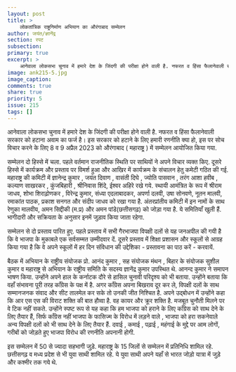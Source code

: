 ```yaml
---
layout: post
title: >
    लोकतांत्रिक राष्ट्रनिर्माण अभियान का औरंगाबाद सम्मेलन
author: जयंत/ज्ञानेंद्र
section: रपट
subsection:
primary: true
excerpt: >
    आनेवाला लोकसभा चुनाव में हमारे देश के जिंदगी की परीक्षा होने वाली है. नफरत व हिंसा फैलानेवाली सरकार को हटाना अवाम का फर्ज है। इस सरकार को हटाने के लिए हमारी रणनीति क्या हो, इस पर सोच विचार करने के लिए 8 व 9 अप्रैल 2023 को औरंगाबाद ( महाराष्ट्र ) में सम्मेलन आयोजित किया गया.
image: ank215-5.jpg
image_caption: 
comments: true
share: true
priority: 5
issue: 215
tags: []
---
```


आनेवाला लोकसभा चुनाव में हमारे देश के जिंदगी की परीक्षा होने वाली है. नफरत व हिंसा फैलानेवाली सरकार को हटाना अवाम का फर्ज है। इस सरकार को हटाने के लिए हमारी रणनीति क्या हो, इस पर सोच विचार करने के लिए 8 व 9 अप्रैल 2023 को औरंगाबाद ( महाराष्ट्र ) में सम्मेलन आयोजित किया गया.

सम्मेलन दो हिस्से में चला. पहले वर्तमान राजनीतिक स्थिति पर साथियों ने अपने विचार व्यक्त किए. दूसरे हिस्से में कार्यक्रम  और प्रस्ताव पर विमर्श हुआ और आखिर में कार्यक्रम के संचालन हेतु  कमेटी गठित की गई. महाराष्ट्र की कमिटी में ज्ञानेन्द्र कुमार , जयंत दिवाण , वासंती दिघे , ज्योति पासवान , तरंग आशा हवीब , कल्याण साखरकर , कुंजबिहारी , श्रीनिवास शिंदे, ईश्वर अहिरे रखे गये. स्थायी आमंत्रित के रूप में श्रीराम जाधव, शोभा शिराढ़ोणकर , विरेन्द्र कुमार, संध्या एदलाबादकर, अपर्णा दलवी, उषा सोनवणे, नूतन मालवी, रमाकांत पाठक, प्रकाश सनगत और संदीप जाधव को रखा गया है. अंतरप्रांतीय कमिटी में इन नामों के साथ रेणुका  मालवीय, अमन सिद्दीकी (म.प्र) और अमन पांडे(छत्तीसगढ़) को जोड़ा गया है. ये समितियाँ खुली हैं. भागीदारी और सक्रियता के अनुसार इनमें जुड़ाव किया जाता रहेगा.

सम्मेलन से दो प्रस्ताव पारित हुए. पहले प्रस्ताव में सभी गैरभाजपा विपक्षी दलों से यह जनअपील की गयी है कि वे भाजपा के मुकाबले एक सर्वसम्मत उम्मीदवार दें. दूसरे प्रस्ताव में शिक्षा प्रशासन और स्कूलों से आग्रह किया गया है कि वे अपने स्कूलों में हर दिन संविधान की उद्देशिका - प्रस्तावना का पाठ करें - करवायें.

बैठक में अभियान के राष्ट्रीय संयोजक प्रो. आनंद कुमार , सह संयोजक मंथन , बिहार के संयोजक सुशील कुमार व महाराष्ट्र से अभियान के राष्ट्रीय समिति के सदस्य ज्ञानेंद्र कुमार उपस्थित थे. आनन्द कुमार ने समापन भाषण किया. उन्होंने अपने हाल के कर्नाटक दौरे से हासिल चुनावी परिदृश्य को भी बताया. उन्होंने बताया कि वहाँ संभावना पूरी तरह काँग्रेस के पक्ष में है. अगर काँग्रेस अपना बिखराव दूर कर ले, विपक्षी दलों के साथ सम्मानजनक संवाद और सीट तालमेल कर सके तो  उनकी जीत निश्चित है. अपने उद्बोधन में उन्होंने कहा कि आर एस एस की विराट शक्ति की  बात हौव्वा है. वह कायर और क्रूर शक्ति है. मजबूत चुनौती मिलने पर वे टिक नहीं सकते. उन्होंने स्पष्ट रूप से यह कहा कि हम भाजपा को हराने के लिए काँग्रेस को साथ देने के लिए तैयार हैं, सिर्फ काँग्रेस नहीं भाजपा के फासिज्म के विरोध में लड़ने वाले , भाजपा को हरा सकनेवाले अन्य विपक्षी दलों को भी साथ देने के लिए तैयार हैं. दवाई , कमाई , पढ़ाई , महंगाई के मुद्दे पर आम लोगों, गरीबों को जोड़ते हुए भाजपा विरोध की रणनीति अपनानी होगी.

इस सम्मेलन में 50 से ज्यादा सहभागी जुड़े. महाराष्ट्र के 15 जिलों से सम्मेलन में प्रतिनिधि शामिल रहे. छत्तीसगढ़ व मध्य प्रदेश से भी युवा साथी शामिल रहे. ये युवा साथी अपने यहाँ से भारत जोड़ो यात्रा में जुड़े और कश्मीर तक गये थे.